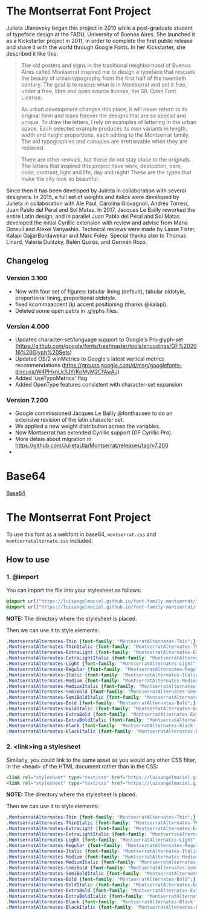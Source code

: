 # The Montserrat Font Project

Julieta Ulanovsky began this project in 2010 while a post-graduate student of typeface design at the FADU, University of Buenos Aires.
She launched it as a Kickstarter project in 2011, in order to complete the first public release and share it with the world through Google Fonts.
In her Kickstarter, she described it like this:

> The old posters and signs in the traditional neighborhood of Buenos Aires called Montserrat inspired me to design a typeface that rescues the beauty of urban typography from the first half of the twentieth century. The goal is to rescue what is in Montserrat and set it free, under a free, libre and open source license, the SIL Open Font License.
>
> As urban development changes this place, it will never return to its original form and loses forever the designs that are so special and unique. To draw the letters, I rely on examples of lettering in the urban space. Each selected example produces its own variants in length, width and height proportions, each adding to the Montserrat family. The old typographies and canopies are irretrievable when they are replaced.
>
> There are other revivals, but those do not stay close to the originals. The letters that inspired this project have work, dedication, care, color, contrast, light and life, day and night! These are the types that make the city look so beautiful.

Since then it has been developed by Julieta in collaboration with several designers. 
In 2015, a full set of weights and italics were developed by Julieta in collaboration with Ale Paul, Carolina Giovagnoli, Andrés Torresi, Juan Pablo del Peral and Sol Matas. 
In 2017, Jacques Le Bailly reworked the entire Latin design, and in parallel Juan Pablo del Peral and Sol Matas developed the initial Cyrillic extension with review and advise from Maria Doreuli and Alexei Vanyashin. 
Technical reviews were made by Lasse Fister, Kalapi GajjarBordawekar and Marc Foley. Special thanks also to Thomas Linard, Valeria Dulitzky, Belén Quirós, and Germán Rozo.

## Changelog

### Version 3.100

- Now with four set of figures: tabular lining (default), tabular oldstyle, proportional lining, proportional oldstyle.
- fixed kcommaaccent (ķ) accent positioning (thanks @kalapi).
- Deleted some open paths in .glyphs files.

### Version 4.000

- Updated character-set/language support to Google's Pro glyph-set (https://github.com/google/fonts/tree/master/tools/encodings/GF%202016%20Glyph%20Sets)
- Updated OS/2 winMetrics to Google's latest vertical metrics recommendations (https://groups.google.com/d/msg/googlefonts-discuss/W4PHxnLk3JY/KoMyM2CfAwAJ)
- Added 'useTypoMetrics' flag
- Added OpenType features consistent with character-set expansion

### Version 7.200
- Google commissioned Jacques Le Bailly @fonthausen to do an extensive revision of the latin character set.
- We applied a new weight distribution across the variables. 
- Now Montserrat has extended Cyrillic support (GF Cyrillic Pro).
- More detais about migration in https://github.com/JulietaUla/Montserrat/releases/tag/v7.200
- 

# Base64
<a href="https://github.com/luisangelmaciel/font-family-montserrat/blob/master/fonts/webfonts/base64/README.MD">Base64</a>

# The Montserrat Font Project
To use this font as a webfont in base64, ```montserrat.css``` and ```montserratalternate.css``` included.

## How to use
### 1. @import
You can import the file into your stylesheet as follows:
```css
@import url("https://luisangelmaciel.github.io/font-family-montserrat/fonts/webfonts/base64/montserrat.css");
@import url("https://luisangelmaciel.github.io/font-family-montserrat/fonts/webfonts/base64/montserratalternates.css");
```

**NOTE:** The directory where the stylesheet is placed.

Then we can use it to style elements:
```css
.MontserratAlternates-Thin {font-family: "MontserratAlternates-Thin";}
.MontserratAlternates-ThinItalic {font-family: "MontserratAlternates-ThinItalic";}
.MontserratAlternates-ExtraLight {font-family: "MontserratAlternates-ExtraLight";}
.MontserratAlternates-ExtraLightItalic {font-family: "MontserratAlternates-ExtraLightItalic";}
.MontserratAlternates-Light {font-family: "MontserratAlternates-Light";}
.MontserratAlternates-Regular {font-family: "MontserratAlternates-Regular";}
.MontserratAlternates-Italic {font-family: "MontserratAlternates-Italic";}
.MontserratAlternates-Medium {font-family: "MontserratAlternates-Medium";}
.MontserratAlternates-MediumItalic {font-family: "MontserratAlternates-MediumItalic";}
.MontserratAlternates-SemiBold {font-family: "MontserratAlternates-SemiBold";}
.MontserratAlternates-SemiBoldItalic {font-family: "MontserratAlternates-SemiBoldItalic";}
.MontserratAlternates-Bold {font-family: "MontserratAlternates-Bold";}
.MontserratAlternates-BoldItalic {font-family: "MontserratAlternates-BoldItalic";}
.MontserratAlternates-ExtraBold {font-family: "MontserratAlternates-ExtraBold";}
.MontserratAlternates-ExtraBoldItalic {font-family: "MontserratAlternates-ExtraBoldItalic";}
.MontserratAlternates-Black {font-family: 'MontserratAlternates-Black';}
.MontserratAlternates-BlackItalic {font-family: 'MontserratAlternates-BlackItalic';}
```

### 2. \<link>ing a stylesheet
Similarly, you could link to the same asset as you would any other CSS filter, in the \<head> of the HTML document rather than in the CSS:
```html
<link rel="stylesheet" type="text/css" href="https://luisangelmaciel.github.io/font-family-montserrat/fonts/webfonts/base64/montserrat.css">
<link rel="stylesheet" type="text/css" href="https://luisangelmaciel.github.io/font-family-montserrat/fonts/webfonts/base64/montserratalternates.css">
```

**NOTE:** The directory where the stylesheet is placed.

Then we can use it to style elements:
```css
.MontserratAlternates-Thin {font-family: "MontserratAlternates-Thin";}
.MontserratAlternates-ThinItalic {font-family: "MontserratAlternates-ThinItalic";}
.MontserratAlternates-ExtraLight {font-family: "MontserratAlternates-ExtraLight";}
.MontserratAlternates-ExtraLightItalic {font-family: "MontserratAlternates-ExtraLightItalic";}
.MontserratAlternates-Light {font-family: "MontserratAlternates-Light";}
.MontserratAlternates-Regular {font-family: "MontserratAlternates-Regular";}
.MontserratAlternates-Italic {font-family: "MontserratAlternates-Italic";}
.MontserratAlternates-Medium {font-family: "MontserratAlternates-Medium";}
.MontserratAlternates-MediumItalic {font-family: "MontserratAlternates-MediumItalic";}
.MontserratAlternates-SemiBold {font-family: "MontserratAlternates-SemiBold";}
.MontserratAlternates-SemiBoldItalic {font-family: "MontserratAlternates-SemiBoldItalic";}
.MontserratAlternates-Bold {font-family: "MontserratAlternates-Bold";}
.MontserratAlternates-BoldItalic {font-family: "MontserratAlternates-BoldItalic";}
.MontserratAlternates-ExtraBold {font-family: "MontserratAlternates-ExtraBold";}
.MontserratAlternates-ExtraBoldItalic {font-family: "MontserratAlternates-ExtraBoldItalic";}
.MontserratAlternates-Black {font-family: 'MontserratAlternates-Black';}
.MontserratAlternates-BlackItalic {font-family: 'MontserratAlternates-BlackItalic';}
```

